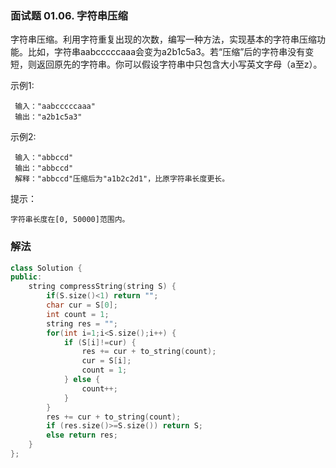 ### 面试题 01.06. 字符串压缩

字符串压缩。利用字符重复出现的次数，编写一种方法，实现基本的字符串压缩功能。比如，字符串aabcccccaaa会变为a2b1c5a3。若“压缩”后的字符串没有变短，则返回原先的字符串。你可以假设字符串中只包含大小写英文字母（a至z）。

示例1:
```
 输入："aabcccccaaa"
 输出："a2b1c5a3"
```
示例2:
```
 输入："abbccd"
 输出："abbccd"
 解释："abbccd"压缩后为"a1b2c2d1"，比原字符串长度更长。
```
提示：
```
字符串长度在[0, 50000]范围内。
```

### 解法

``` cpp
class Solution {
public:
    string compressString(string S) {
        if(S.size()<1) return "";
        char cur = S[0];
        int count = 1;
        string res = "";
        for(int i=1;i<S.size();i++) {
            if (S[i]!=cur) {
                res += cur + to_string(count);
                cur = S[i];
                count = 1;
            } else {
                count++;
            }
        }
        res += cur + to_string(count);
        if (res.size()>=S.size()) return S;
        else return res;
    }
};
```